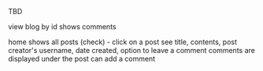 TBD 

view blog by id
    shows comments

home
	shows all posts (check)
	- click on a post
		see title, contents, post creator's username, date created, option to leave a comment
		comments are displayed under the post
	can add a comment